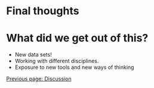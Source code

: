 # Final thoughts

# What did we get out of this? 
- New data sets!
- Working with different disciplines.
- Exposure to new tools and new ways of thinking
  
[Previous page: Discussion](discussion.md)
